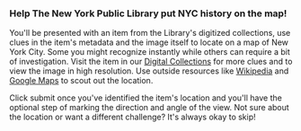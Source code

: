 ### Help The New York Public Library put NYC history on the map!

You'll be presented with an item from the Library's digitized collections, use clues in the item's metadata and the image itself to locate on a map of New York City. Some you might recognize instantly while others can require a bit of investigation. Visit the item in our [Digital Collections](digitalcollections.nypl.org) for more clues and to view the image in high resolution. Use outside resources like [Wikipedia](https://www.wikipedia.org/) and [Google Maps](https://www.google.com/maps/@40.7520018,-73.9834879,15.5z) to scout out the location.

Click submit once you've identified the item's location and you'll have the optional step of marking the direction and angle of the view. Not sure about the location or want a different challenge? It's always okay to skip!
